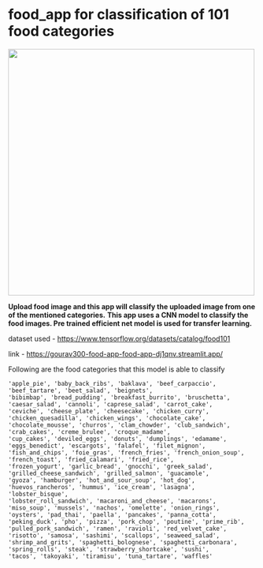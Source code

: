 # food_app for classification of 101 food categories

<img src = food_classification_test.png, width = 500 >

**Upload food image and this app will classify the uploaded image from one of the mentioned categories.**
**This app uses a CNN model to classify the food images. Pre trained efficient net model is used for transfer learning.**



dataset used - <https://www.tensorflow.org/datasets/catalog/food101>

link - <https://gourav300-food-app-food-app-dj1qnv.streamlit.app/>

Following are the food categories that this model is able to classify
```
'apple_pie', 'baby_back_ribs', 'baklava', 'beef_carpaccio', 'beef_tartare', 'beet_salad', 'beignets',
'bibimbap', 'bread_pudding', 'breakfast_burrito', 'bruschetta', 'caesar_salad', 'cannoli', 'caprese_salad', 'carrot_cake', 
'ceviche', 'cheese_plate', 'cheesecake', 'chicken_curry', 'chicken_quesadilla', 'chicken_wings', 'chocolate_cake',
'chocolate_mousse', 'churros', 'clam_chowder', 'club_sandwich', 'crab_cakes', 'creme_brulee', 'croque_madame', 
'cup_cakes', 'deviled_eggs', 'donuts', 'dumplings', 'edamame', 'eggs_benedict', 'escargots', 'falafel', 'filet_mignon', 
'fish_and_chips', 'foie_gras', 'french_fries', 'french_onion_soup', 'french_toast', 'fried_calamari', 'fried_rice', 
'frozen_yogurt', 'garlic_bread', 'gnocchi', 'greek_salad', 'grilled_cheese_sandwich', 'grilled_salmon', 'guacamole', 
'gyoza', 'hamburger', 'hot_and_sour_soup', 'hot_dog', 'huevos_rancheros', 'hummus', 'ice_cream', 'lasagna', 'lobster_bisque', 
'lobster_roll_sandwich', 'macaroni_and_cheese', 'macarons', 'miso_soup', 'mussels', 'nachos', 'omelette', 'onion_rings', 
'oysters', 'pad_thai', 'paella', 'pancakes', 'panna_cotta', 'peking_duck', 'pho', 'pizza', 'pork_chop', 'poutine', 'prime_rib', 
'pulled_pork_sandwich', 'ramen', 'ravioli', 'red_velvet_cake', 'risotto', 'samosa', 'sashimi', 'scallops', 'seaweed_salad', 
'shrimp_and_grits', 'spaghetti_bolognese', 'spaghetti_carbonara', 'spring_rolls', 'steak', 'strawberry_shortcake', 'sushi', 
'tacos', 'takoyaki', 'tiramisu', 'tuna_tartare', 'waffles'
```
